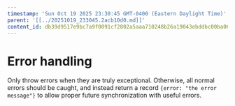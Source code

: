 ```yaml
---
timestamp: 'Sun Oct 19 2025 23:30:45 GMT-0400 (Eastern Daylight Time)'
parent: '[[../20251019_233045.2acb10d0.md]]'
content_id: db39d9517e9bc7a9f0091cf2802a5aaa710248b26a19043ebddbc00ba067bc70
---
```


# Error handling

Only throw errors when they are truly exceptional. Otherwise, all normal errors should be caught, and instead return a record `{error: "the error message"}` to allow proper future synchronization with useful errors.
